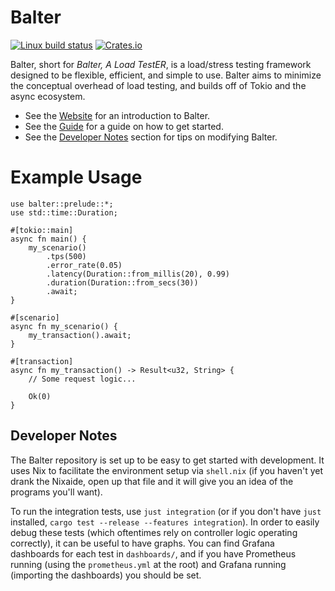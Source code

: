 # Balter

[![Linux build status](https://github.com/byronwasti/balter/workflows/CI/badge.svg)](https://github.com/byronwasti/balter/actions)
[![Crates.io](https://img.shields.io/crates/v/balter.svg)](https://crates.io/crates/balter)

Balter, short for *Balter, A Load TestER*, is a load/stress testing framework designed to be flexible, efficient, and simple to use. Balter aims to minimize the conceptual overhead of load testing, and builds off of Tokio and the async ecosystem.

- See the [Website](https://www.balterloadtesting.com/) for an introduction to Balter.
- See the [Guide](https://www.balterloadtesting.com/guide) for a guide on how to get started.
- See the [Developer Notes](#developer-notes) section for tips on modifying Balter.

# Example Usage

```rust,no_run
use balter::prelude::*;
use std::time::Duration;

#[tokio::main]
async fn main() {
    my_scenario()
        .tps(500)
        .error_rate(0.05)
        .latency(Duration::from_millis(20), 0.99)
        .duration(Duration::from_secs(30))
        .await;
}

#[scenario]
async fn my_scenario() {
    my_transaction().await;
}

#[transaction]
async fn my_transaction() -> Result<u32, String> {
    // Some request logic...

    Ok(0)
}
```

## Developer Notes

The Balter repository is set up to be easy to get started with development. It uses Nix to facilitate the environment setup via `shell.nix` (if you haven't yet drank the Nixaide, open up that file and it will give you an idea of the programs you'll want).

To run the integration tests, use `just integration` (or if you don't have `just` installed, `cargo test --release --features integration`). In order to easily debug these tests (which oftentimes rely on controller logic operating correctly), it can be useful to have graphs. You can find Grafana dashboards for each test in `dashboards/`, and if you have Prometheus running (using the `prometheus.yml` at the root) and Grafana running (importing the dashboards) you should be set.
